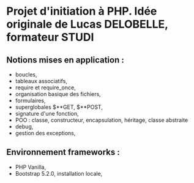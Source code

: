 # Projet d'initiation à PHP. Idée originale de Lucas DELOBELLE, formateur STUDI

## Notions mises en application :

-   boucles,
-   tableaux associatifs,
-   require et require_once,
-   organisation basique des fichiers,
-   formulaires,
-   superglobales $**GET, $**POST,
-   signature d'une fonction,
-   POO : classe, constructeur, encapsulation, héritage, classe abstraite
-   debug,
-   gestion des exceptions,

## Environnement frameworks :

-   PHP Vanilla,
-   Bootstrap 5.2.0, installation locale,
